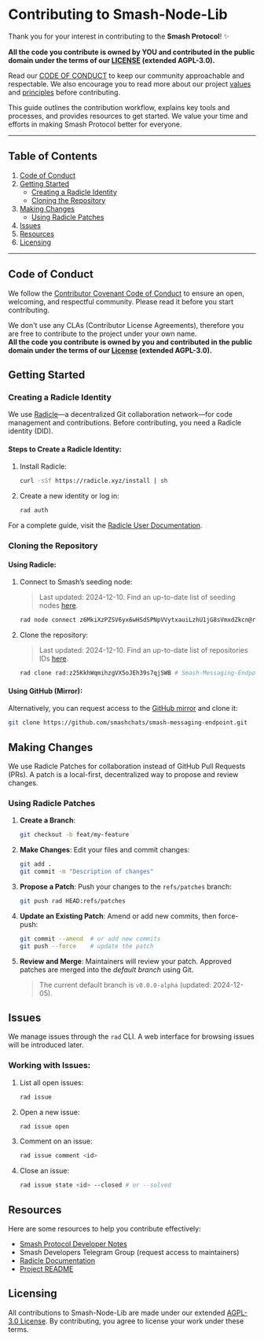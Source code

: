 # Contributing to Smash-Node-Lib

Thank you for your interest in contributing to the **Smash Protocol**! :sparkles:

**All the code you contribute is owned by YOU and contributed in the public domain under the terms of our [LICENSE](../LICENSE) (extended AGPL-3.0).**

Read our [CODE OF CONDUCT](./CODE_OF_CONDUCT.md) to keep our community approachable and respectable.
We also encourage you to read more about our project [values](https://dev.smashchats.com/Smash%20Values) and [principles](https://dev.smashchats.com/Smash%20Principles) before contributing.

This guide outlines the contribution workflow, explains key tools and processes, and provides resources to get started. We value your time and efforts in making Smash Protocol better for everyone.

<!-- TODO: issues from non-radicle contributors -->

---

## **Table of Contents**

1. [Code of Conduct](#code-of-conduct)
2. [Getting Started](#getting-started)
    - [Creating a Radicle Identity](#creating-a-radicle-identity)
    - [Cloning the Repository](#cloning-the-repository)
3. [Making Changes](#making-changes)
    - [Using Radicle Patches](#using-radicle-patches)
4. [Issues](#issues)
5. [Resources](#resources)
6. [Licensing](#licensing)

---

## **Code of Conduct**

We follow the [Contributor Covenant Code of Conduct](./CODE_OF_CONDUCT.md) to ensure an open, welcoming, and respectful community. Please read it before you start contributing.

We don't use any CLAs (Contributor License Agreements), therefore you are free to contribute to the project under your own name. <br>
**All the code you contribute is owned by you and contributed in the public domain under the terms of our [License](../LICENSE) (extended AGPL-3.0).**

## **Getting Started**

### Creating a Radicle Identity

We use [Radicle](https://radicle.xyz/)—a decentralized Git collaboration network—for code management and contributions. Before contributing, you need a Radicle identity (DID).

#### Steps to Create a Radicle Identity:

1. Install Radicle:
    ```bash
    curl -sSf https://radicle.xyz/install | sh
    ```
2. Create a new identity or log in:
    ```bash
    rad auth
    ```

For a complete guide, visit the [Radicle User Documentation](https://radicle.xyz/guides/user).

### Cloning the Repository

#### Using Radicle:

1. Connect to Smash’s seeding node:

    > Last updated: 2024-12-10.
    > Find an up-to-date list of seeding nodes [here](https://dev.smashchats.com/radicle%20seeding%20node).

    ```bash
    rad node connect z6MkiXzPZSV6yx6wHSdSPNpVVytxauiLzhU1jG8sVmxdZkcn@rad-node.smashchats.com:8778
    ```

2. Clone the repository:

    > Last updated: 2024-12-10.
    > Find an up-to-date list of repositories IDs [here](https://dev.smashchats.com/radicle%20repos).

    ```bash
    rad clone rad:z25KkhWqmihzgVX5oJEh39s7qjSWB # Smash-Messaging-Endpoint
    ```

#### Using GitHub (Mirror):

Alternatively, you can request access to the [GitHub mirror](https://github.com/smashchats/smash-messaging-endpoint) and clone it:

```bash
git clone https://github.com/smashchats/smash-messaging-endpoint.git
```

## **Making Changes**

We use Radicle Patches for collaboration instead of GitHub Pull Requests (PRs).
A patch is a local-first, decentralized way to propose and review changes.

### Using Radicle Patches

1. **Create a Branch**:

    ```bash
    git checkout -b feat/my-feature
    ```

2. **Make Changes**:
   Edit your files and commit changes:

    ```bash
    git add .
    git commit -m "Description of changes"
    ```

3. **Propose a Patch**:
   Push your changes to the `refs/patches` branch:

    ```bash
    git push rad HEAD:refs/patches
    ```

4. **Update an Existing Patch**:
   Amend or add new commits, then force-push:

    ```bash
    git commit --amend  # or add new commits
    git push --force    # update the patch
    ```

5. **Review and Merge**:
   Maintainers will review your patch.
   Approved patches are merged into the _default branch_ using Git.

    > The current default branch is `v0.0.0-alpha` (updated: 2024-12-05).

## **Issues**

We manage issues through the `rad` CLI.
A web interface for browsing issues will be introduced later.

### Working with Issues:

1. List all open issues:
    ```bash
    rad issue
    ```
2. Open a new issue:
    ```bash
    rad issue open
    ```
3. Comment on an issue:
    ```bash
    rad issue comment <id>
    ```
4. Close an issue:
    ```bash
    rad issue state <id> --closed # or --solved
    ```

## **Resources**

Here are some resources to help you contribute effectively:

- [Smash Protocol Developer Notes](https://dev.smashchats.com/)
- Smash Developers Telegram Group (request access to maintainers)
- [Radicle Documentation](https://radicle.xyz/docs/)
- [Project README](../README.md)

## **Licensing**

All contributions to Smash-Node-Lib are made under our extended [AGPL-3.0 License](../LICENSE). By contributing, you agree to license your work under these terms.
